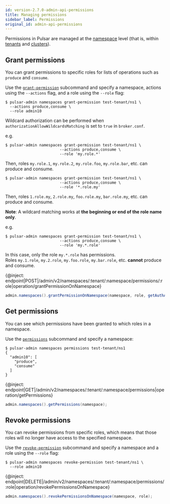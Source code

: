 ```yaml
---
id: version-2.7.0-admin-api-permissions
title: Managing permissions
sidebar_label: Permissions
original_id: admin-api-permissions
---
```


Permissions in Pulsar are managed at the [namespace](reference-terminology.md#namespace) level
(that is, within [tenants](reference-terminology.md#tenant) and [clusters](reference-terminology.md#cluster)).

## Grant permissions

You can grant permissions to specific roles for lists of operations such as `produce` and `consume`.

<!--DOCUSAURUS_CODE_TABS-->
<!--pulsar-admin-->

Use the [`grant-permission`](reference-pulsar-admin.md#grant-permission) subcommand and specify a namespace, actions using the `--actions` flag, and a role using the `--role` flag:

```shell
$ pulsar-admin namespaces grant-permission test-tenant/ns1 \
  --actions produce,consume \
  --role admin10
```

Wildcard authorization can be performed when `authorizationAllowWildcardsMatching` is set to `true` in `broker.conf`.

e.g.
```shell
$ pulsar-admin namespaces grant-permission test-tenant/ns1 \
                        --actions produce,consume \
                        --role 'my.role.*'
```

Then, roles `my.role.1`, `my.role.2`, `my.role.foo`, `my.role.bar`, etc. can produce and consume.  

```shell
$ pulsar-admin namespaces grant-permission test-tenant/ns1 \
                        --actions produce,consume \
                        --role '*.role.my'
```

Then, roles `1.role.my`, `2.role.my`, `foo.role.my`, `bar.role.my`, etc. can produce and consume.

**Note**: A wildcard matching works at **the beginning or end of the role name only**.

e.g.
```shell
$ pulsar-admin namespaces grant-permission test-tenant/ns1 \
                        --actions produce,consume \
                        --role 'my.*.role'
```

In this case, only the role `my.*.role` has permissions.  
Roles `my.1.role`, `my.2.role`, `my.foo.role`, `my.bar.role`, etc. **cannot** produce and consume.

<!--REST API-->

{@inject: endpoint|POST|/admin/v2/namespaces/:tenant/:namespace/permissions/:role|operation/grantPermissionOnNamespace}

<!--Java-->

```java
admin.namespaces().grantPermissionOnNamespace(namespace, role, getAuthActions(actions));
```
<!--END_DOCUSAURUS_CODE_TABS-->

## Get permissions

You can see which permissions have been granted to which roles in a namespace.

<!--DOCUSAURUS_CODE_TABS-->
<!--pulsar-admin-->

Use the [`permissions`](reference-pulsar-admin#permissions) subcommand and specify a namespace:

```shell
$ pulsar-admin namespaces permissions test-tenant/ns1
{
  "admin10": [
    "produce",
    "consume"
  ]
}   
```

<!--REST API-->

{@inject: endpoint|GET|/admin/v2/namespaces/:tenant/:namespace/permissions|operation/getPermissions}

<!--Java-->

```java
admin.namespaces().getPermissions(namespace);
```
<!--END_DOCUSAURUS_CODE_TABS-->

## Revoke permissions

You can revoke permissions from specific roles, which means that those roles will no longer have access to the specified namespace.

<!--DOCUSAURUS_CODE_TABS-->
<!--pulsar-admin-->

Use the [`revoke-permission`](reference-pulsar-admin.md#revoke-permission) subcommand and specify a namespace and a role using the `--role` flag:

```shell
$ pulsar-admin namespaces revoke-permission test-tenant/ns1 \
  --role admin10
```

<!--REST API-->

{@inject: endpoint|DELETE|/admin/v2/namespaces/:tenant/:namespace/permissions/:role|operation/revokePermissionsOnNamespace}

<!--Java-->

```java
admin.namespaces().revokePermissionsOnNamespace(namespace, role);
```
<!--END_DOCUSAURUS_CODE_TABS-->